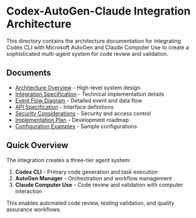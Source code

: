 # Codex-AutoGen-Claude Integration Architecture

This directory contains the architecture documentation for integrating Codex CLI with Microsoft AutoGen and Claude Computer Use to create a sophisticated multi-agent system for code review and validation.

## Documents

- [Architecture Overview](./architecture-overview.md) - High-level system design
- [Integration Specification](./integration-spec.md) - Technical implementation details
- [Event Flow Diagram](./event-flow.md) - Detailed event and data flow
- [API Specification](./api-spec.md) - Interface definitions
- [Security Considerations](./security.md) - Security and access control
- [Implementation Plan](./implementation-plan.md) - Development roadmap
- [Configuration Examples](./config-examples.md) - Sample configurations

## Quick Overview

The integration creates a three-tier agent system:

1. **Codex CLI** - Primary code generation and task execution
2. **AutoGen Manager** - Orchestration and workflow management  
3. **Claude Computer Use** - Code review and validation with computer interaction

This enables automated code review, testing validation, and quality assurance workflows.
